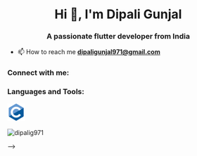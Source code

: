 <h1 align="center">Hi 👋, I'm Dipali Gunjal</h1>
<h3 align="center">A passionate flutter developer from India</h3>

- 📫 How to reach me **dipaligunjal971@gmail.com**

<h3 align="left">Connect with me:</h3>
<p align="left">
</p>

<h3 align="left">Languages and Tools:</h3>
<p align="left"> <a href="https://www.cprogramming.com/" target="_blank" rel="noreferrer"> <img src="https://raw.githubusercontent.com/devicons/devicon/master/icons/c/c-original.svg" alt="c" width="40" height="40"/> </a> </p>

<p><img align="center" src="https://github-readme-streak-stats.herokuapp.com/?user=dipalig971&" alt="dipalig971" /></p>
-->
